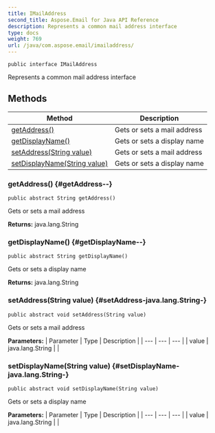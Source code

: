 ```yaml
---
title: IMailAddress
second_title: Aspose.Email for Java API Reference
description: Represents a common mail address interface
type: docs
weight: 769
url: /java/com.aspose.email/imailaddress/
---
```

```
public interface IMailAddress
```

Represents a common mail address interface
## Methods

| Method | Description |
| --- | --- |
| [getAddress()](#getAddress--) | Gets or sets a mail address |
| [getDisplayName()](#getDisplayName--) | Gets or sets a display name |
| [setAddress(String value)](#setAddress-java.lang.String-) | Gets or sets a mail address |
| [setDisplayName(String value)](#setDisplayName-java.lang.String-) | Gets or sets a display name |
### getAddress() {#getAddress--}
```
public abstract String getAddress()
```


Gets or sets a mail address

**Returns:**
java.lang.String
### getDisplayName() {#getDisplayName--}
```
public abstract String getDisplayName()
```


Gets or sets a display name

**Returns:**
java.lang.String
### setAddress(String value) {#setAddress-java.lang.String-}
```
public abstract void setAddress(String value)
```


Gets or sets a mail address

**Parameters:**
| Parameter | Type | Description |
| --- | --- | --- |
| value | java.lang.String |  |

### setDisplayName(String value) {#setDisplayName-java.lang.String-}
```
public abstract void setDisplayName(String value)
```


Gets or sets a display name

**Parameters:**
| Parameter | Type | Description |
| --- | --- | --- |
| value | java.lang.String |  |

